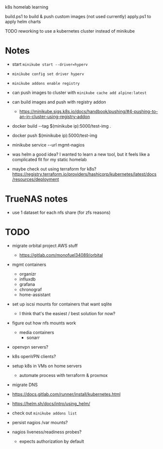 
k8s homelab learning

build.ps1 to build & push custom images (not used currently)
apply.ps1 to apply helm charts

TODO reworking to use a kubernetes cluster instead of minikube


# Notes

- start `minikube start --driver=hyperv`
- `minikube config set driver hyperv`
- `minikube addons enable registry`

- can push images to cluster with `minikube cache add alpine:latest`

- can build images and push with registry addon
    - https://minikube.sigs.k8s.io/docs/handbook/pushing/#4-pushing-to-an-in-cluster-using-registry-addon

- docker build --tag $(minikube ip):5000/test-img .
- docker push $(minikube ip):5000/test-img

- minikube service --url mgmt-nagios


- was helm a good idea? I wanted to learn a new tool, but it feels like a complicated fit for my static homelab

- maybe check out using terraform for k8s? https://registry.terraform.io/providers/hashicorp/kubernetes/latest/docs/resources/deployment

# TrueNAS notes

- use 1 dataset for each nfs share (for zfs reasons)

# TODO

- migrate orbital project AWS stuff
    - https://gitlab.com/monofuel34089/orbital

- mgmt containers
    - organizr
    - influxdb
    - grafana
    - chronograf
    - home-assistant
- set up iscsi mounts for containers that want sqlite
    - I think that's the easiest / best solution for now?
- figure out how nfs mounts work
    - media containers
        - sonarr
- openvpn servers?
- k8s openVPN clients?
- setup k8s in VMs on home servers
    - automate process with terraform & proxmox
- migrate DNS

- https://docs.gitlab.com/runner/install/kubernetes.html

- https://helm.sh/docs/intro/using_helm/

- check out `minikube addons list`

- persist nagios /var mounts?
- nagios liveness/readiness probes?
    - expects authorization by default